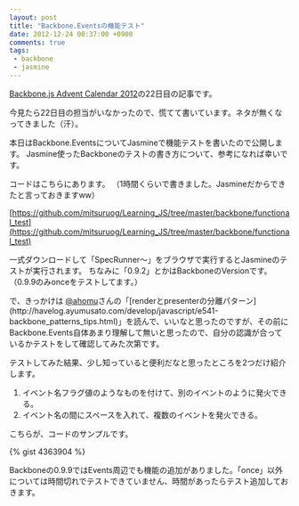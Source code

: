 ```yaml
---
layout: post
title: "Backbone.Eventsの機能テスト"
date: 2012-12-24 00:37:00 +0900
comments: true
tags:
 - backbone
 - jasmine
---
```


[Backbone.js Advent Calendar 2012](http://www.adventar.org/calendars/15)の22日目の記事です。

今見たら22日目の担当がいなかったので、慌てて書いています。ネタが無くなってきました（汗）。

本日はBackbone.EventsについてJasmineで機能テストを書いたので公開します。
Jasmine使ったBackboneのテストの書き方について、参考になれば幸いです。

<!-- more -->

コードはこちらにあります。
（1時間くらいで書きました。Jasmineだからできたと言っておきますww）

[https://github.com/mitsuruog/Learning_JS/tree/master/backbone/functional_test](https://github.com/mitsuruog/Learning_JS/tree/master/backbone/functional_test)

一式ダウンロードして「SpecRunner～」をブラウザで実行するとJasmineのテストが実行されます。
ちなみに「0.9.2」とかはBackboneのVersionです。
（0.9.9のみonceをテストしてます。）

で、きっかけは
[@ahomu](http://twitter.com/ahomu "http://twitter.com/ahomu")さんの「[renderとpresenterの分離パターン](http://havelog.ayumusato.com/develop/javascript/e541-backbone_patterns_tips.html)」を読んで、いいなと思ったのですが、その前にBackbone.Events自体あまり理解して無いと思ったので、自分の認識が合っているかテストをして確認してみた次第です。

テストしてみた結果、少し知っていると便利だなと思ったところを2つだけ紹介します。

1.  イベント名フラグ値のようなものを付けて、別のイベントのように発火できる。
2.  イベント名の間にスペースを入れて、複数のイベントを発火できる。

こちらが、コードのサンプルです。

{% gist 4363904 %}

Backboneの0.9.9ではEvents周辺でも機能の追加がありました。「once」以外については時間切れでテストできていません、時間があったらテスト追加しておきます。
